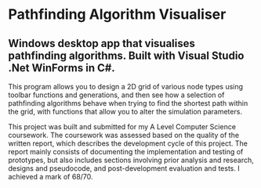 # Pathfinding Algorithm Visualiser
## Windows desktop app that visualises pathfinding algorithms. Built with Visual Studio .Net WinForms in C#.

This program allows you to design a 2D grid of various node types using toolbar functions and generations, and then see how a selection of pathfinding algorithms behave when trying to find the shortest path within the grid, with functions that allow you to alter the simulation parameters.

This project was built and submitted for my A Level Computer Science coursework. The coursework was assessed based on the quality of the written report, which describes the development cycle of this project. The report mainly consists of documenting the implementation and testing of prototypes, but also includes sections involving prior analysis and research, designs and pseudocode, and post-development evaluation and tests. I achieved a mark of 68/70.
